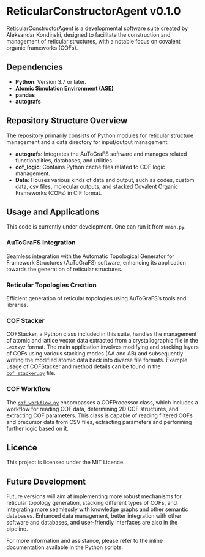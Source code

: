 # ReticularConstructorAgent v0.1.0

ReticularConstructorAgent is a developmental software suite created by Aleksandar Kondinski, designed to facilitate the construction and management of reticular structures, with a notable focus on covalent organic frameworks (COFs).

## Dependencies

- **Python**: Version 3.7 or later.
- **Atomic Simulation Environment (ASE)**
- **pandas**
- **autografs**

## Repository Structure Overview

The repository primarily consists of Python modules for reticular structure management and a data directory for input/output management:

- **autografs**: Integrates the AuToGraFS software and manages related functionalities, databases, and utilities.
- **cof_logic**: Contains Python cache files related to COF logic management.
- **Data**: Houses various kinds of data and output, such as codes, custom data, csv files, molecular outputs, and stacked Covalent Organic Frameworks (COFs) in CIF format.

## Usage and Applications

This code is currently under development. One can run it from `main.py`.

### AuToGraFS Integration
Seamless integration with the Automatic Topological Generator for Framework Structures (AuToGraFS) software, enhancing its application towards the generation of reticular structures.

### Reticular Topologies Creation
Efficient generation of reticular topologies using AuToGraFS’s tools and libraries.

### COF Stacker
COFStacker, a Python class included in this suite, handles the management of atomic and lattice vector data extracted from a crystallographic file in the `.extxyz` format. The main application involves modifying and stacking layers of COFs using various stacking modes (AA and AB) and subsequently writing the modified atomic data back into diverse file formats. Example usage of COFStacker and method details can be found in the [`cof_stacker.py`](cof_stacker.py) file.

### COF Workflow
The [`cof_workflow.py`](cof_workflow.py) encompasses a COFProcessor class, which includes a workflow for reading COF data, determining 2D COF structures, and extracting COF parameters. This class is capable of reading filtered COFs and precursor data from CSV files, extracting parameters and performing further logic based on it.

## Licence

This project is licensed under the MIT Licence.

## Future Development

Future versions will aim at implementing more robust mechanisms for reticular topology generation, stacking different types of COFs, and integrating more seamlessly with knowledge graphs and other semantic databases. Enhanced data management, better integration with other software and databases, and user-friendly interfaces are also in the pipeline.

For more information and assistance, please refer to the inline documentation available in the Python scripts.
